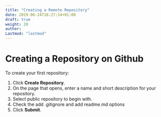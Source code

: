 ```yaml
---
title: "Creating a Remote Repository"
date: 2019-06-24T16:27:14+01:00
draft: true
weight: 20
author:
Lastmod: "lastmod"
---
```


# Creating a Repository on Github

To create your first repository:

1. Click **Create Repository**.
2. On the page that opens, enter a name and short description for your repository.
3. Select public repository to begin with.
4. Check the add .gitignore and add readme.md options
5. Click **Submit**.
